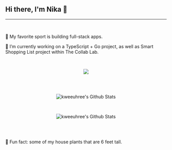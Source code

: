 ## Hi there, I'm Nika 👋
<hr> <br>
<p>👯 My favorite sport is building full-stack apps.</p>
<p>🔭 I’m currently working on a TypeScript + Go project, as well as Smart Shopping List project within The Collab Lab.</p>
<br>

<p align="center">
  <a href="https://skillicons.dev">
    <img src="https://skillicons.dev/icons?i=js,react,vite,typescript,mongo,express,postman,go,git,css,html,python,vscode" />
  </a>
</p>
<br><br>
<p align="center">
   <img src="https://github-readme-streak-stats.herokuapp.com/?user=kweeuhree&theme=blue_navy" alt="kweeuhree's Github Stats"/>
</p>
<br>
<p align="center">
<img src="https://github-readme-stats.vercel.app/api/top-langs/?username=kweeuhree&amp;theme=blue_navy&amp;hide_border=false&amp;include_all_commits=true&amp;count_private=true&amp;layout=compact&amp;" alt="kweeuhree's Github Stats" >
</p>
<br><br>
<p>🌱 Fun fact: some of my house plants that are 6 feet tall.</p>


<!--
**kweeuhree/kweeuhree** is a ✨ _special_ ✨ repository because its `README.md` (this file) appears on your GitHub profile.

Here are some ideas to get you started:

- 
-  I’m currently learning ...
-  I’m looking to collaborate on ...
- 🤔 I’m looking for help with ...
- 💬 Ask me about ...
- 📫 How to reach me: ...
- 😄 Pronouns: ...
- ⚡ Fun fact: ...
-->

